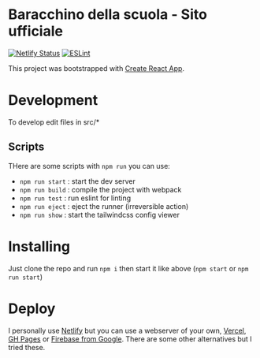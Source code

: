 # Baracchino della scuola - Sito ufficiale
[![Netlify Status](https://api.netlify.com/api/v1/badges/505f2445-a95b-49fc-a24e-11443fe74855/deploy-status)](https://app.netlify.com/sites/baracchinosc/deploys) [![ESLint](https://github.com/Baracchino-Della-Scuola/baracchino-della-scuola.github.io/actions/workflows/eslint.yml/badge.svg?branch=react_rewrite)](https://github.com/Baracchino-Della-Scuola/baracchino-della-scuola.github.io/actions/workflows/eslint.yml)

This project was bootstrapped with [Create React App](https://github.com/facebook/create-react-app).

# Development
To develop edit files in src/*
## Scripts
THere are some scripts with `npm run` you can use:
- `npm run start` : start the dev server
- `npm run build` : compile the project with webpack
- `npm run test` : run eslint for linting
- `npm run eject` : eject the runner (irreversible action)
- `npm run show` : start the tailwindcss config viewer
# Installing
Just clone the repo and run `npm i` then start it like above (`npm start` or `npm run start`)
# Deploy
I personally use [Netlify](https://netlify.com) but you can use a webserver of your own, [Vercel](https://vercel.com), [GH Pages](https://pages.github.com/) or [Firebase from Google](https://firebase.google.com/). There are some other alternatives but I tried these.
